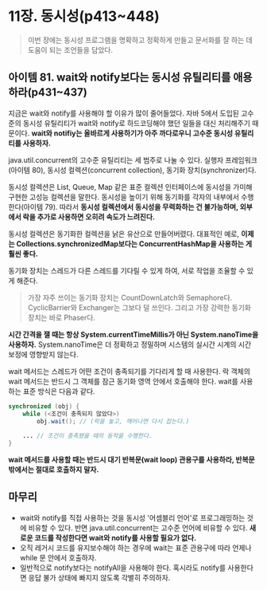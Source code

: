 # 11장. 동시성(p413~448)

> 이번 장에는 동시성 프로그램을 명확하고 정확하게 만들고 문서화를 잘 하는 데 도움이 되는 조언들을 담았다.

## 아이템 81. wait와 notify보다는 동시성 유틸리티를 애용하라(p431~437)

지금은 wait와 notify를 사용해야 할 이유가 많이 줄어들었다. 자바 5에서 도입된 고수준의 동시성 유틸리티가 wait와 notify로 하드코딩해야 했던 일들을 대신 처리해주기 때문이다. **wait와 notifiy는 올바르게 사용하기가 아주 까다로우니 고수준 동시성 유틸리티를 사용하자.**

java.util.concurrent의 고수준 유틸리티는 세 범주로 나눌 수 있다. 실행자 프레임워크(아이템 80), 동시성 컬렉션(concurrent collection), 동기화 장치(synchronizer)다. 

동시성 컬렉션은 List, Queue, Map 같은 표준 컬렉션 인터페이스에 동시성을 가미해 구현한 고성능 컬렉션을 말한다. 동시성을 높이기 위해 동기화를 각자의 내부에서 수행한다(아이템 79). 따라서 **동시성 컬렉션에서 동시성을 무력화하는 건 불가능하며, 외부에서 락을 추가로 사용하면 오히려 속도가 느려진다.**

동시성 컬렉션은 동기화한 컬렉션을 낡은 유산으로 만들어버렸다. 대표적인 예로, **이제는 Collections.synchronizedMap보다는 ConcurrentHashMap을 사용하는 게 훨씬 좋다.** 

동기화 장치는 스레드가 다른 스레드를 기다릴 수 있게 하여, 서로 작업을 조율할 수 있게 해준다.

> 가장 자주 쓰이는 동기화 장치는 CountDownLatch와 Semaphore다. CyclicBarrier와 Exchanger는 그보다 덜 쓰인다. 그리고 가장 강력한 동기화 장치는 바로 Phaser다.

**시간 간격을 잴 때는 항상 System.currentTimeMillis가 아닌 System.nanoTime을 사용하자.** System.nanoTime은 더 정확하고 정밀하며 시스템의 실시간 시계의 시간 보정에 영향받지 않는다. 

wait 메서드는 스레드가 어떤 조건이 충족되기를 기다리게 할 때 사용한다. 락 객체의 wait 메서드는 반드시 그 객체를 잠근 동기화 영역 안에서 호출해야 한다. wait를 사용하는 표준 방식은 다음과 같다.

```java
synchronized (obj) {
    while (<조건이 충족되지 않았다>)
    	obj.wait(); // (락을 놓고, 깨어나면 다시 잡는다.)
    
    ... // 조건이 충족됐을 때의 동작을 수행한다.
}
```

**wait 메서드를 사용할 때는 반드시 대기 반복문(wait loop) 관용구를 사용하라, 반복문 밖에서는 절대로 호출하지 말자.** 

## 마무리

- wait와 notify를 직접 사용하는 것을 동시성 '어셈블리 언어'로 프로그래밍하는 것에 비유할 수 있다. 반면 java.util.concurrent는 고수준 언어에 비유할 수 있다. **새로운 코드를 작성한다면 wait와 notify를 사용할 필요가 없다.**
- 오직 레거시 코드를 유지보수해야 하는 경우에 wait는 표준 관용구에 따라 언제나 while 문 안에서 호출하자.
- 일반적으로 notify보다는 notifyAll을 사용해야 한다. 혹시라도 notify를 사용한다면 응답 불가 상태에 빠지지 않도록 각별히 주의하자.


